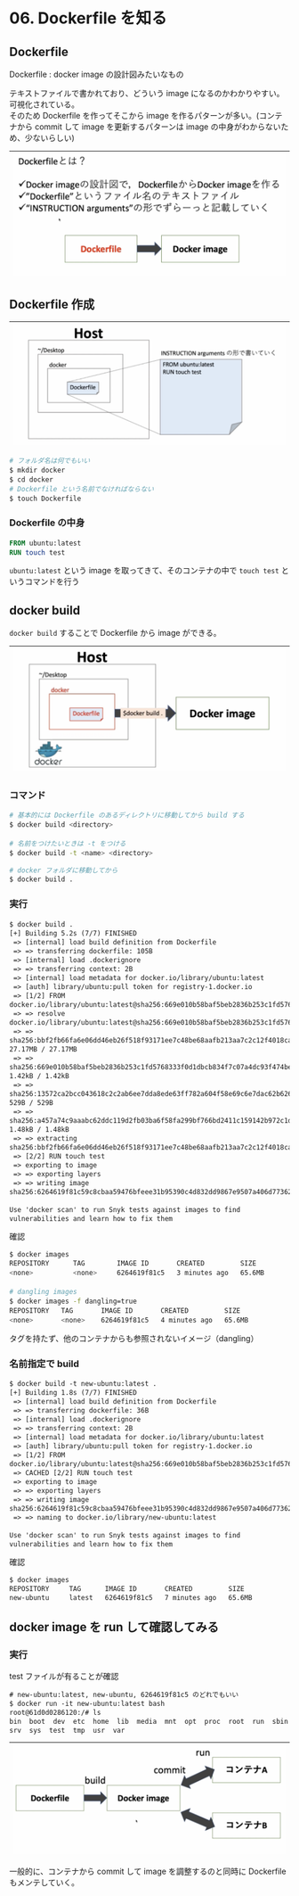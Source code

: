 # 06. Dockerfile を知る

## Dockerfile

Dockerfile : docker image の設計図みたいなもの

テキストファイルで書かれており、どういう image になるのかわかりやすい。可視化されている。  
そのため Dockerfile を作ってそこから image を作るパターンが多い。(コンテナから commit して image を更新するパターンは image の中身がわからないため、少ないらしい)

|![](image/dockerfile.png)
|:-:|

## Dockerfile 作成

|![](image/dockerfile-create.png)
|:-:|

```sh
# フォルダ名は何でもいい
$ mkdir docker
$ cd docker
# Dockerfile という名前でなければならない
$ touch Dockerfile
```

### Dockerfile の中身

```Dockerfile
FROM ubuntu:latest
RUN touch test
```

`ubuntu:latest` という image を取ってきて、そのコンテナの中で `touch test` というコマンドを行う

## docker build

`docker build` することで Dockerfile から image ができる。

|![](image/dockerbuild.png)
|:-:|

### コマンド

```sh
# 基本的には Dockerfile のあるディレクトリに移動してから build する
$ docker build <directory>

# 名前をつけたいときは -t をつける
$ docker build -t <name> <directory>
```

```sh
# docker フォルダに移動してから
$ docker build .
```

### 実行

```
$ docker build .
[+] Building 5.2s (7/7) FINISHED
 => [internal] load build definition from Dockerfile
 => => transferring dockerfile: 105B
 => [internal] load .dockerignore
 => => transferring context: 2B
 => [internal] load metadata for docker.io/library/ubuntu:latest
 => [auth] library/ubuntu:pull token for registry-1.docker.io
 => [1/2] FROM docker.io/library/ubuntu:latest@sha256:669e010b58baf5beb2836b253c1fd5768333f0d1dbcb834f7c07a4dc93f474be
 => => resolve docker.io/library/ubuntu:latest@sha256:669e010b58baf5beb2836b253c1fd5768333f0d1dbcb834f7c07a4dc93f474be
 => => sha256:bbf2fb66fa6e06dd46eb26f518f93171ee7c48be68aafb213aa7c2c12f4018ca 27.17MB / 27.17MB
 => => sha256:669e010b58baf5beb2836b253c1fd5768333f0d1dbcb834f7c07a4dc93f474be 1.42kB / 1.42kB
 => => sha256:13572ca2bcc043618c2c2ab6ee7dda8ede63ff782a604f58e69c6e7dac62b626 529B / 529B
 => => sha256:a457a74c9aaabc62ddc119d2fb03ba6f58fa299bf766bd2411c159142b972c1d 1.48kB / 1.48kB
 => => extracting sha256:bbf2fb66fa6e06dd46eb26f518f93171ee7c48be68aafb213aa7c2c12f4018ca
 => [2/2] RUN touch test
 => exporting to image
 => => exporting layers
 => => writing image sha256:6264619f81c59c8cbaa59476bfeee31b95390c4d832dd9867e9507a406d77362

Use 'docker scan' to run Snyk tests against images to find vulnerabilities and learn how to fix them
```

確認

```sh
$ docker images
REPOSITORY      TAG        IMAGE ID       CREATED         SIZE
<none>          <none>     6264619f81c5   3 minutes ago   65.6MB

# dangling images
$ docker images -f dangling=true
REPOSITORY   TAG       IMAGE ID       CREATED         SIZE
<none>       <none>    6264619f81c5   4 minutes ago   65.6MB
```

タグを持たず、他のコンテナからも参照されないイメージ（dangling）

### 名前指定で build

```
$ docker build -t new-ubuntu:latest .
[+] Building 1.8s (7/7) FINISHED
 => [internal] load build definition from Dockerfile
 => => transferring dockerfile: 36B
 => [internal] load .dockerignore
 => => transferring context: 2B
 => [internal] load metadata for docker.io/library/ubuntu:latest
 => [auth] library/ubuntu:pull token for registry-1.docker.io
 => [1/2] FROM docker.io/library/ubuntu:latest@sha256:669e010b58baf5beb2836b253c1fd5768333f0d1dbcb834f7c07a4dc93f474be
 => CACHED [2/2] RUN touch test
 => exporting to image
 => => exporting layers
 => => writing image sha256:6264619f81c59c8cbaa59476bfeee31b95390c4d832dd9867e9507a406d77362
 => => naming to docker.io/library/new-ubuntu:latest

Use 'docker scan' to run Snyk tests against images to find vulnerabilities and learn how to fix them
```

確認

```
$ docker images
REPOSITORY     TAG      IMAGE ID       CREATED         SIZE
new-ubuntu     latest   6264619f81c5   7 minutes ago   65.6MB
```

## docker image を run して確認してみる

### 実行

test ファイルが有ることが確認

```
# new-ubuntu:latest, new-ubuntu, 6264619f81c5 のどれでもいい
$ docker run -it new-ubuntu:latest bash
root@61d0d0286120:/# ls
bin  boot  dev  etc  home  lib  media  mnt  opt  proc  root  run  sbin  srv  sys  test  tmp  usr  var
```

|![](image/docker.png)
|:-:|

一般的に、コンテナから commit して image を調整するのと同時に Dockerfile もメンテしていく。
